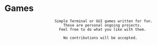 # Games
                           Simple Terminal or GUI games written for fun. 
                               These are personal ongoing projects. 
                             Feel free to do what you like with them. 
                               
                               No contributions will be accepted.
                               
